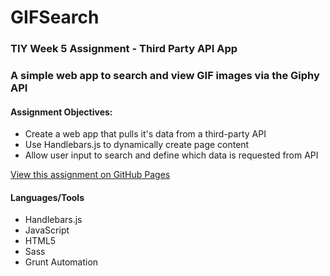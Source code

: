 # GIFSearch
### TIY Week 5 Assignment - Third Party API App 

### A simple web app to search and view GIF images via the Giphy API

#### Assignment Objectives:
* Create a web app that pulls it's data from a third-party API
* Use Handlebars.js to dynamically create page content
* Allow user input to search and define which data is requested from API

[View this assignment on GitHub Pages](https://donaldsonjulia.github.io/TIY-GIFSearch/)

#### Languages/Tools
* Handlebars.js
* JavaScript
* HTML5
* Sass
* Grunt Automation
